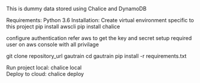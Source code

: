 This is dummy data stored using Chalice and DynamoDB

Requirements:
	Python 3.6
Installation:
	Create virtual environment specific to this project
	pip install awscli
	pip install chalice

configure authentication refer aws to get the key and secret
setup required user on aws console with all privilage

git clone repository_url gautrain
cd gautrain
pip install -r requirements.txt

Run project local:
	chalice local  
Deploy to cloud:
	chalice deploy
